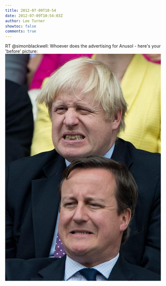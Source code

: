 ```yaml
---
title: 2012-07-09T10-54
date: 2012-07-09T10:54:03Z
author: Lee Turner
showtoc: false
comments: true
---
```


RT @simonblackwell: Whoever does the advertising for Anusol - here's your 'before' picture: ![](/img/x//222282464259866624-AxWvfMmCIAE0E5j.jpg)

